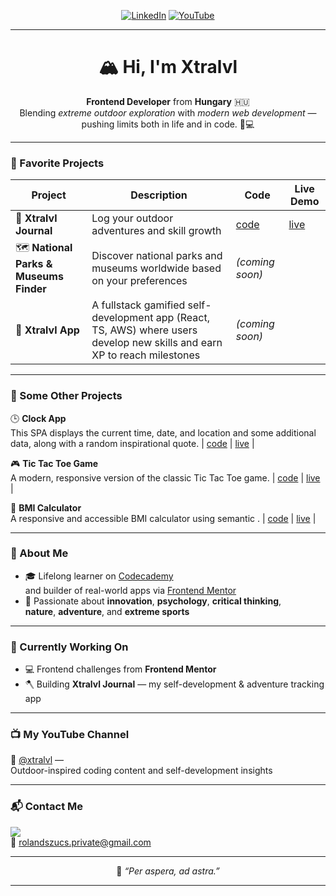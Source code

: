 <div align="center">

[![LinkedIn](https://img.shields.io/badge/LinkedIn-0A66C2?style=for-the-badge&logo=linkedin&logoColor=white)](https://www.linkedin.com/in/rolandszucs-webdev/)
[![YouTube](https://img.shields.io/badge/YouTube-FF0000?style=for-the-badge&logo=youtube&logoColor=white)](https://youtube.com/@xtralvl?si=ARheLo58FnjZJftt)

---

<h1>🏔️ Hi, I'm <strong>Xtralvl</strong></h1>

<p><strong>Frontend Developer</strong> from <strong>Hungary</strong> 🇭🇺  <br>
Blending <em>extreme outdoor exploration</em> with <em>modern web development</em> — pushing limits both in life and in code. 🌲💻</p>

</div>

---

### 🌟 Favorite Projects

| Project | Description | Code | Live Demo |
|----------|--------------|-----------|-----------|
| 🧭 **Xtralvl Journal** | Log your outdoor adventures and skill growth | [code](https://github.com/xtralvl/Xtralvl_Journal) | [live](https://main.d75ibv00sviwk.amplifyapp.com/) |
| 🗺️ **National Parks & Museums Finder** | Discover national parks and museums worldwide based on your preferences | *(coming soon)* |
| 💯 **Xtralvl App** | A fullstack gamified self-development app (React, TS, AWS) where users develop new skills and earn XP to reach milestones | *(coming soon)* |

---

### 🌟 Some Other Projects

🕒 **Clock App** <br>
This SPA displays the current time, date, and location and some additional data, along with a random inspirational quote. | [code](https://github.com/xtralvl/Clock-app) | [live](https://clock-app-frontend-mentor-xtralvl.netlify.app/) |

🎮 **Tic Tac Toe Game** <br>
A modern, responsive version of the classic Tic Tac Toe game. | [code](https://github.com/xtralvl/Tic-Tac-Toe-game) | [live](https://tic-tac-toe-game-xtralvl.netlify.app/) |

📏 **BMI Calculator** <br>
A responsive and accessible BMI calculator using semantic . | [code](https://github.com/xtralvl/BMI-calculator) | [live](https://bmi-calculator-xtralvl.netlify.app/) |

---

### 🚀 About Me

- 🎓 Lifelong learner on [Codecademy](https://www.codecademy.com)  
  and builder of real-world apps via [Frontend Mentor](https://www.frontendmentor.io/)
- 🧭 Passionate about **innovation**, **psychology**, **critical thinking**,  
  **nature**, **adventure**, and **extreme sports**

---

### 🔧 Currently Working On

- 💻 Frontend challenges from **Frontend Mentor**  
- 🪓 Building **Xtralvl Journal** — my self-development & adventure tracking app  

---

### 📺 My YouTube Channel

🎥 [@xtralvl](https://youtube.com/@xtralvl?si=ARheLo58FnjZJftt) —  
Outdoor-inspired coding content and self-development insights

---

### 📬 Contact Me

<a href="https://www.linkedin.com/in/rolandszucs-webdev/" target="_blank">
  <img src="https://img.shields.io/badge/-LinkedIn-0077B5?style=flat&logo=linkedin&logoColor=white"/>
</a>  <br>
📧 <a href="mailto:rolandszucs.private@gmail.com">rolandszucs.private@gmail.com</a>

---

<div align="center">

💬 *“Per aspera, ad astra.”*  

---

</div>
